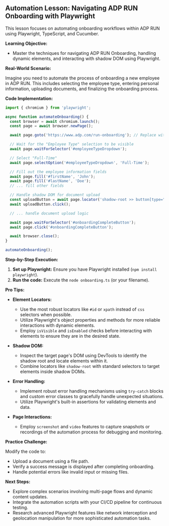 ## Automation Lesson: Navigating ADP RUN Onboarding with Playwright

This lesson focuses on automating onboarding workflows within ADP RUN using Playwright, TypeScript, and Cucumber.

**Learning Objective:**

* Master the techniques for navigating ADP RUN Onboarding, handling dynamic elements, and interacting with shadow DOM using Playwright.

**Real-World Scenario:**

Imagine you need to automate the process of onboarding a new employee in ADP RUN. This includes selecting the employee type, entering personal information, uploading documents, and finalizing the onboarding process.

**Code Implementation:**

```typescript
import { chromium } from 'playwright';

async function automateOnboarding() {
  const browser = await chromium.launch();
  const page = await browser.newPage();

  await page.goto('https://www.adp.com/run-onboarding'); // Replace with actual URL

  // Wait for the "Employee Type" selection to be visible
  await page.waitForSelector('#employeeTypeDropdown');

  // Select "Full-Time"
  await page.selectOption('#employeeTypeDropdown', 'Full-Time');

  // Fill out the employee information fields
  await page.fill('#firstName', 'John');
  await page.fill('#lastName', 'Doe');
  // ... fill other fields

  // Handle shadow DOM for document upload
  const uploadButton = await page.locator('shadow-root >> button[type="submit"]'); // Adjust locator as needed
  await uploadButton.click();

  // ... handle document upload logic

  await page.waitForSelector('#onboardingCompleteButton');
  await page.click('#onboardingCompleteButton');

  await browser.close();
}

automateOnboarding();
```

**Step-by-Step Execution:**

1.  **Set up Playwright:** Ensure you have Playwright installed (`npm install playwright`).
2.  **Run the code:** Execute the `node onboarding.ts` (or your filename).

**Pro Tips:**

*   **Element Locators:**

    *   Use the most robust locators like `#id` or `xpath` instead of `css` selectors when possible.
    *   Utilize Playwright's object properties and methods for more reliable interactions with dynamic elements.
    *   Employ `isVisible` and `isEnabled` checks before interacting with elements to ensure they are in the desired state.

*   **Shadow DOM:**

    *   Inspect the target page's DOM using DevTools to identify the shadow root and locate elements within it.
    *   Combine locators like `shadow-root` with standard selectors to target elements inside shadow DOMs.

*   **Error Handling:**

    *   Implement robust error handling mechanisms using `try-catch` blocks and custom error classes to gracefully handle unexpected situations.
    *   Utilize Playwright's built-in assertions for validating elements and data.

*   **Page Interactions:**

    *   Employ `screenshot` and `video` features to capture snapshots or recordings of the automation process for debugging and monitoring.

**Practice Challenge:**

Modify the code to:

*   Upload a document using a file path.
*   Verify a success message is displayed after completing onboarding.
*   Handle potential errors like invalid input or missing files.

**Next Steps:**

*   Explore complex scenarios involving multi-page flows and dynamic content updates.
*   Integrate the automation scripts with your CI/CD pipeline for continuous testing.
*   Research advanced Playwright features like network interception and geolocation manipulation for more sophisticated automation tasks.


